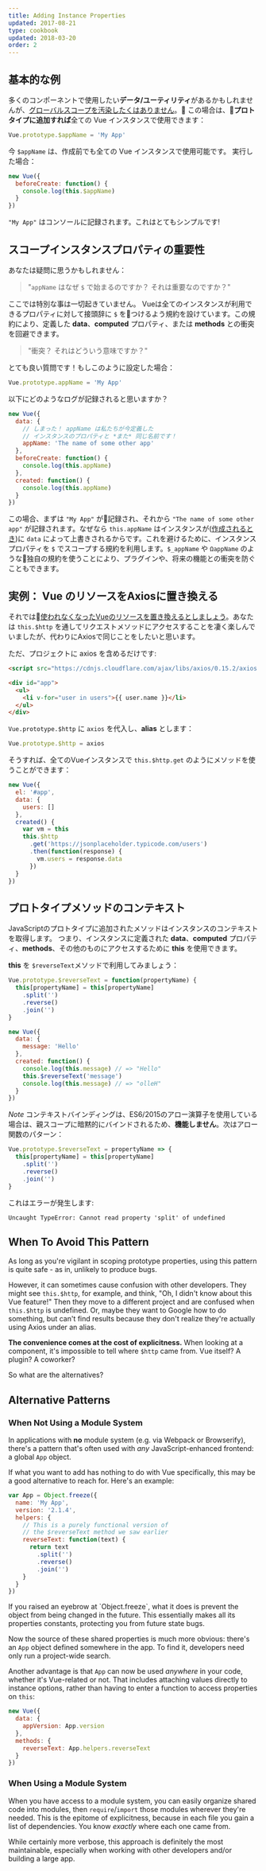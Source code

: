 ```yaml
---
title: Adding Instance Properties
updated: 2017-08-21
type: cookbook
updated: 2018-03-20
order: 2
---
```


## 基本的な例
多くのコンポーネントで使用したい**データ/ユーティリティ**があるかもしれませんが、[グローバルスコープを汚染したくはありません](https://github.com/getify/You-Dont-Know-JS/blob/master/scope%20%26%20closures/ch3.md)。
この場合は、**プロトタイプに追加すれば**全ての Vue インスタンスで使用できます：
```js
Vue.prototype.$appName = 'My App'
```

今 `$appName` は、作成前でも全ての Vue インスタンスで使用可能です。 実行した場合：
```js
new Vue({
  beforeCreate: function() {
    console.log(this.$appName)
  }
})
```

`"My App"` はコンソールに記録されます。これはとてもシンプルです!

## スコープインスタンスプロパティの重要性

あなたは疑問に思うかもしれません：

> "`appName` はなぜ `$` で始まるのですか？ それは重要なのですか？"

ここでは特別な事は一切起きていません。 Vueは全てのインスタンスが利用できるプロパティに対して接頭辞に `$` をつけるよう規約を設けています。この規約により、定義した **data**、**computed** プロパティ、または **methods** との衝突を回避できます。

> "衝突？ それはどういう意味ですか？"

とても良い質問です！もしこのように設定した場合：

```js
Vue.prototype.appName = 'My App'
```

以下にどのようなログが記録されると思いますか？

```js
new Vue({
  data: {
    // しまった！ appName は私たちが今定義した
    // インスタンスのプロパティと *また* 同じ名前です！
    appName: 'The name of some other app'
  },
  beforeCreate: function() {
    console.log(this.appName)
  },
  created: function() {
    console.log(this.appName)
  }
})
```

この場合、まずは `"My App"` が記録され、それから `"The name of some other app"` が記録されます。なぜなら `this.appName` はインスタンスが([作成されるとき](https://github.com/getify/You-Dont-Know-JS/blob/master/this%20%26%20object%20prototypes/ch5.md))に `data` によって上書きされるからです。これを避けるために、インスタンスプロパティを `$` でスコープする規約を利用します。`$_appName` や `ΩappName` のような独自の規約を使うことにより、プラグインや、将来の機能との衝突を防ぐこともできます。

## 実例： Vue のリソースをAxiosに置き換える
それでは[使われなくなったVueのリソースを置き換えるとしましょう](https://medium.com/the-vue-point/retiring-vue-resource-871a82880af4)。あなたは `this.$http` を通してリクエストメソッドにアクセスすることを凄く楽しんでいましたが、代わりにAxiosで同じことをしたいと思います。

ただ、プロジェクトに axios を含めるだけです:

```html
<script src="https://cdnjs.cloudflare.com/ajax/libs/axios/0.15.2/axios.js"></script>

<div id="app">
  <ul>
    <li v-for="user in users">{{ user.name }}</li>
  </ul>
</div>
```

`Vue.prototype.$http` に `axios` を代入し、**alias** とします：

```js
Vue.prototype.$http = axios
```

そうすれば、全てのVueインスタンスで `this.$http.get` のようにメソッドを使うことができます：

```js
new Vue({
  el: '#app',
  data: {
    users: []
  },
  created() {
    var vm = this
    this.$http
      .get('https://jsonplaceholder.typicode.com/users')
      .then(function(response) {
        vm.users = response.data
      })
  }
})
```

## プロトタイプメソッドのコンテキスト
JavaScriptのプロトタイプに追加されたメソッドはインスタンスのコンテキストを取得します。 つまり、インスタンスに定義された **data**、**computed** プロパティ、**methods**、その他のものにアクセスするために **this** を使用できます。

**this** を `$reverseText`メソッドで利用してみましょう：

```js
Vue.prototype.$reverseText = function(propertyName) {
  this[propertyName] = this[propertyName]
    .split('')
    .reverse()
    .join('')
}

new Vue({
  data: {
    message: 'Hello'
  },
  created: function() {
    console.log(this.message) // => "Hello"
    this.$reverseText('message')
    console.log(this.message) // => "olleH"
  }
})
```

*Note* コンテキストバインディングは、ES6/2015のアロー演算子を使用している場合は、親スコープに暗黙的にバインドされるため、**機能しません**。次はアロー関数のパターン：

```js
Vue.prototype.$reverseText = propertyName => {
  this[propertyName] = this[propertyName]
    .split('')
    .reverse()
    .join('')
}
```

これはエラーが発生します:

```log
Uncaught TypeError: Cannot read property 'split' of undefined
```

## When To Avoid This Pattern

As long as you're vigilant in scoping prototype properties, using this pattern is quite safe - as in, unlikely to produce bugs.

However, it can sometimes cause confusion with other developers. They might see `this.$http`, for example, and think, "Oh, I didn't know about this Vue feature!" Then they move to a different project and are confused when `this.$http` is undefined. Or, maybe they want to Google how to do something, but can't find results because they don't realize they're actually using Axios under an alias.

**The convenience comes at the cost of explicitness.** When looking at a component, it's impossible to tell where `$http` came from. Vue itself? A plugin? A coworker?

So what are the alternatives?

## Alternative Patterns

### When Not Using a Module System

In applications with **no** module system (e.g. via Webpack or Browserify), there's a pattern that's often used with _any_ JavaScript-enhanced frontend: a global `App` object.

If what you want to add has nothing to do with Vue specifically, this may be a good alternative to reach for. Here's an example:

```js
var App = Object.freeze({
  name: 'My App',
  version: '2.1.4',
  helpers: {
    // This is a purely functional version of
    // the $reverseText method we saw earlier
    reverseText: function(text) {
      return text
        .split('')
        .reverse()
        .join('')
    }
  }
})
```

<p class="tip">If you raised an eyebrow at `Object.freeze`, what it does is prevent the object from being changed in the future. This essentially makes all its properties constants, protecting you from future state bugs.</p>

Now the source of these shared properties is much more obvious: there's an `App` object defined somewhere in the app. To find it, developers need only run a project-wide search.

Another advantage is that `App` can now be used _anywhere_ in your code, whether it's Vue-related or not. That includes attaching values directly to instance options, rather than having to enter a function to access properties on `this`:

```js
new Vue({
  data: {
    appVersion: App.version
  },
  methods: {
    reverseText: App.helpers.reverseText
  }
})
```

### When Using a Module System

When you have access to a module system, you can easily organize shared code into modules, then `require`/`import` those modules wherever they're needed. This is the epitome of explicitness, because in each file you gain a list of dependencies. You know _exactly_ where each one came from.

While certainly more verbose, this approach is definitely the most maintainable, especially when working with other developers and/or building a large app.
